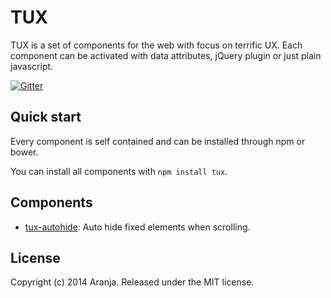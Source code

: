 TUX
===
TUX is a set of components for the web with focus on terrific UX. Each component can be activated with data attributes, jQuery plugin or just plain javascript.

[![Gitter](https://badges.gitter.im/Join%20Chat.svg)](https://gitter.im/aranja/tux?utm_source=badge&utm_medium=badge&utm_campaign=pr-badge&utm_content=badge)

## Quick start

Every component is self contained and can be installed through npm or bower.

You can install all components with `npm install tux`.

## Components

- [tux-autohide](https://github.com/aranja/tux-autohide): Auto hide fixed elements when scrolling.

## License
Copyright (c) 2014 Aranja.
Released under the MIT license.
